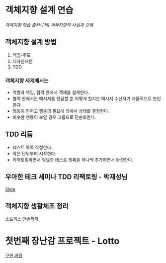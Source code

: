 # 객체지향 설계 연습

<i>객체지향 학습 출처: [책] 객체지향의 사실과 오해</i>
## 객체지향 설계 방법
1. 책임-주도 
2. 디자인패턴
3. TDD

### 객체지향 세계에서는
- 역할과 책임, 협력 안에서 객체를 설계한다.
- 협력 안에서는 메시지를 전달할 뿐 어떻게 할지는 메시지 수신자가 자율적으로 판단한다.
- 행동이 먼저고 행동의 필요에 의해서 상태를 결정한다.
- 비슷한 행동이 보일 경우 그룹으로 단순화한다.

## TDD 리듬
- 테스트 목록 작성한다.
- 작은 단위부터 시작한다.
- 리팩토링하면서 필요한 테스트 목록을 하나씩 추가하면서 완성한다.

## 우아한 테크 세미나 TDD 리팩토링 - 박재성님
[Slide](https://www.slideshare.net/OKJSP/okkycon-tdd)

## 객체지향 생활체조 정리
[소트웍스 앤솔러지](https://developerfarm.wordpress.com/2012/02/03/object_calisthenics_summary/)


# 첫번째 장난감 프로젝트 - Lotto
[구현 과정](./docs/lotto/process.md)
